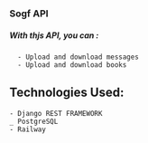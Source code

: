### Sogf API 

##### With thjs API, you can :
      - Upload and download messages 
      - Upload and download books
      
## Technologies Used:
    - Django REST FRAMEWORK
    _ PostgreSQL 
    - Railway 
